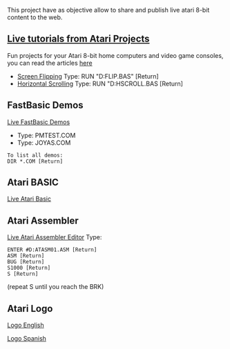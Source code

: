 This project have as objective allow to share and publish live atari 8-bit content to the web.

## [Live tutorials from Atari Projects](http://atariprojects.org/)

Fun projects for your Atari 8-bit home computers and video game consoles, you can read the articles [here](http://atariprojects.org/)

- [Screen Flipping](https://eahumada.github.io/AtariOnline/atariprojects.html?disk_filename=flip.atr) Type: RUN "D:FLIP.BAS" [Return]
- [Horizontal Scrolling](https://eahumada.github.io/AtariOnline/atariprojects.html?disk_filename=scrolling.atr) Type: RUN "D:HSCROLL.BAS [Return]

## FastBasic Demos

[Live FastBasic Demos](https://eahumada.github.io/AtariOnline/fastbasic.html?disk_filename=fastbasic.atr) 

- Type: PMTEST.COM
- Type: JOYAS.COM

```
To list all demos:
DIR *.COM [Return]
```

## Atari BASIC

[Live Atari Basic](https://eahumada.github.io/AtariOnline/basic.html?)

## Atari Assembler

[Live Atari Assembler Editor](https://eahumada.github.io/AtariOnline/basic.html?)
Type:
```
ENTER #D:ATASM01.ASM [Return]
ASM [Return]
BUG [Return]
S1000 [Return]
S [Return]
```
(repeat S until you reach the BRK)

## Atari Logo

[Logo English](https://eahumada.github.io/logospa/?disk_filename=logo.atr)

[Logo Spanish](https://eahumada.github.io/logospa/?disk_filename=logoatari.atr)
